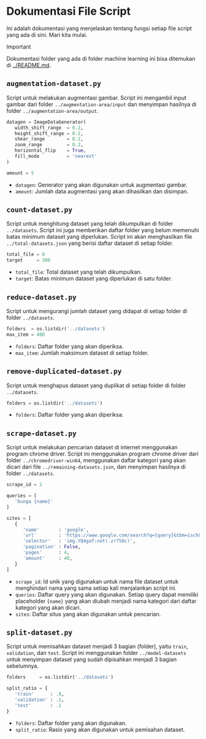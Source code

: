 # Dokumentasi File Script

Ini adalah dokumentasi yang menjelaskan tentang fungsi setiap file script yang ada di sini. Mari kita mulai.

> [!IMPORTANT]
> Dokumentasi folder yang ada di folder machine learning ini bisa ditemukan di [../README.md](../README.md#penyimpanan-lokal-repository).

## `augmentation-dataset.py`

Script untuk melakukan augmentasi gambar. Script ini mengambil input gambar dari folder `../augmentation-area/input` dan menyimpan hasilnya di folder `../augmentation-area/output`.

```python
datagen = ImageDataGenerator(
   width_shift_range  = 0.2,
   height_shift_range = 0.2,
   shear_range        = 0.2,
   zoom_range         = 0.2,
   horizontal_flip    = True,
   fill_mode          = 'nearest'
)

amount = 5
```

- `datagen`: Generator yang akan digunakan untuk augmentasi gambar.
- `amount`: Jumlah data augmentasi yang akan dihasilkan dan disimpan.

## `count-dataset.py`

Script untuk menghitung dataset yang telah dikumpulkan di folder `../datasets`. Script ini juga memberikan daftar folder yang belum memenuhi batas minimum dataset yang diperlukan. Script ini akan menghasilkan file `../total-datasets.json` yang berisi daftar dataset di setiap folder.

```python
total_file = 0
target     = 300
```

- `total_file`: Total dataset yang telah dikumpulkan.
- `target`: Batas minimum dataset yang diperlukan di satu folder.

## `reduce-dataset.py`

Script untuk mengurangi jumlah dataset yang didapat di setiap folder di folder `../datasets`.

```python
folders  = os.listdir('../datasets')
max_item = 400
```

- `folders`: Daftar folder yang akan diperiksa.
- `max_item`: Jumlah maksimum dataset di setiap folder.

## `remove-duplicated-dataset.py`

Script untuk menghapus dataset yang duplikat di setiap folder di folder `../datasets`.

```python
folders = os.listdir('../datasets')
```

- `folders`: Daftar folder yang akan diperiksa.

## `scrape-dataset.py`

Script untuk melakukan pencarian dataset di internet menggunakan program chrome driver. Script ini menggunakan program chrome driver dari folder `../chromedriver-win64`, menggunakan daftar kategori yang akan dicari dari file `../remaining-datasets.json`, dan menyimpan hasilnya di folder `../datasets`.

```python
scrape_id = 2

queries = [
   'bunga {name}'
]

sites = [
   {
      'name'       : 'google',
      'url'        : 'https://www.google.com/search?q={query}&tbm=isch&as_filetype=jpg&tbs=sur:fmc&udm=2',
      'selector'   : 'img.YQ4gaf:not(.zr758c)',
      'pagination' : False,
      'pages'      : 4,
      'amount'     : 40,
   }
]
```

- `scrape_id`: Id unik yang digunakan untuk nama file dataset untuk menghindari nama yang sama setiap kali menjalankan script ini.
- `queries`: Daftar query yang akan digunakan. Setiap query dapat memiliki placeholder `{name}` yang akan diubah menjadi nama kategori dari daftar kategori yang akan dicari.
- `sites`: Daftar situs yang akan digunakan untuk pencarian.

## `split-dataset.py`

Script untuk memisahkan dataset menjadi 3 bagian (folder), yaitu `train`, `validation`, dan `test`. Script ini menggunakan folder `../model-datasets` untuk menyimpan dataset yang sudah dipisahkan menjadi 3 bagian sebelumnya.

```python
folders     = os.listdir('../datasets')

split_ratio = {
   'train'      : .8,
   'validation' : .1,
   'test'       : .1
}
```

- `folders`: Daftar folder yang akan digunakan.
- `split_ratio`: Rasio yang akan digunakan untuk pemisahan dataset.